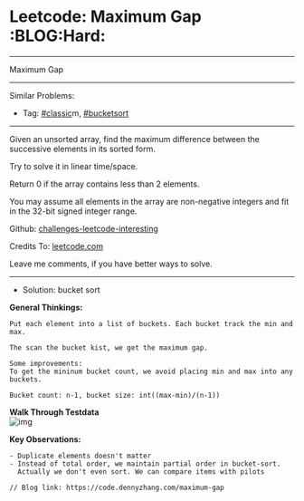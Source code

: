 # Leetcode: Maximum Gap     :BLOG:Hard:


---

Maximum Gap  

---

Similar Problems:  
-   Tag: [#classic](https://code.dennyzhang.com/tag/classic)m, [#bucketsort](https://code.dennyzhang.com/tag/bucketsort)

---

Given an unsorted array, find the maximum difference between the successive elements in its sorted form.  

Try to solve it in linear time/space.  

Return 0 if the array contains less than 2 elements.  

You may assume all elements in the array are non-negative integers and fit in the 32-bit signed integer range.  

Github: [challenges-leetcode-interesting](https://github.com/DennyZhang/challenges-leetcode-interesting/tree/master/problems/maximum-gap)  

Credits To: [leetcode.com](https://leetcode.com/problems/maximum-gap/description/)  

Leave me comments, if you have better ways to solve.  

---

-   Solution: bucket sort

**General Thinkings:**  

    Put each element into a list of buckets. Each bucket track the min and max.
    
    The scan the bucket kist, we get the maximum gap.
    
    Some improvements:
    To get the mininum bucket count, we avoid placing min and max into any buckets.
    
    Bucket count: n-1, bucket size: int((max-min)/(n-1))

**Walk Through Testdata**  
![img](//raw.githubusercontent.com/DennyZhang/challenges-leetcode-interesting/master/images/bucket_sort.png)  

**Key Observations:**  

    - Duplicate elements doesn't matter
    - Instead of total order, we maintain partial order in bucket-sort. 
      Actually we don't even sort. We can compare items with pilots

    // Blog link: https://code.dennyzhang.com/maximum-gap